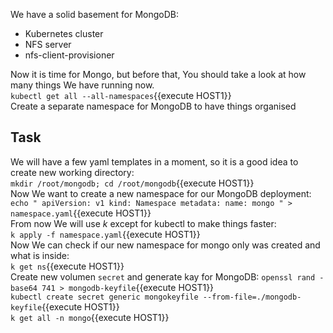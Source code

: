 We have a solid basement for MongoDB:<br>
 - Kubernetes cluster<br>
 - NFS server<br>
 - nfs-client-provisioner<br>

Now it is time for Mongo, but before that, You should take a look at how many things We have running now.<br>
`kubectl get all --all-namespaces`{{execute HOST1}}<br>
Create a separate namespace for MongoDB to have things organised <br>
## Task

We will have a few yaml templates in a moment, so it is a good idea to create new working directory:<br>
`mkdir /root/mongodb; cd /root/mongodb`{{execute HOST1}}<br>
Now We want to create a new namespace for our MongoDB deployment:<br>
`echo "
apiVersion: v1
kind: Namespace
metadata:
  name: mongo
" > namespace.yaml`{{execute HOST1}}<br>
From now We will use _k_ except for kubectl to make things faster:<br>
`k apply -f namespace.yaml`{{execute HOST1}}<br>
Now We can check if our new namespace for mongo only was created and what is inside:<br>
`k get ns`{{execute HOST1}}<br>
Create new volumen `secret` and generate kay for MongoDB:
`openssl rand -base64 741 > mongodb-keyfile`{{execute HOST1}}<br>
`kubectl create secret generic mongokeyfile --from-file=./mongodb-keyfile`{{execute HOST1}}<br>
`k get all -n mongo`{{execute HOST1}}<br>
